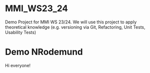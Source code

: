 # MMI_WS23_24

Demo Project for MMI WS 23/24. We will use this project to apply theoretical knowledge (e.g. versioning via Git, Refactoring, Unit Tests, Usability Tests)

# Demo NRodemund

Hi everyone!